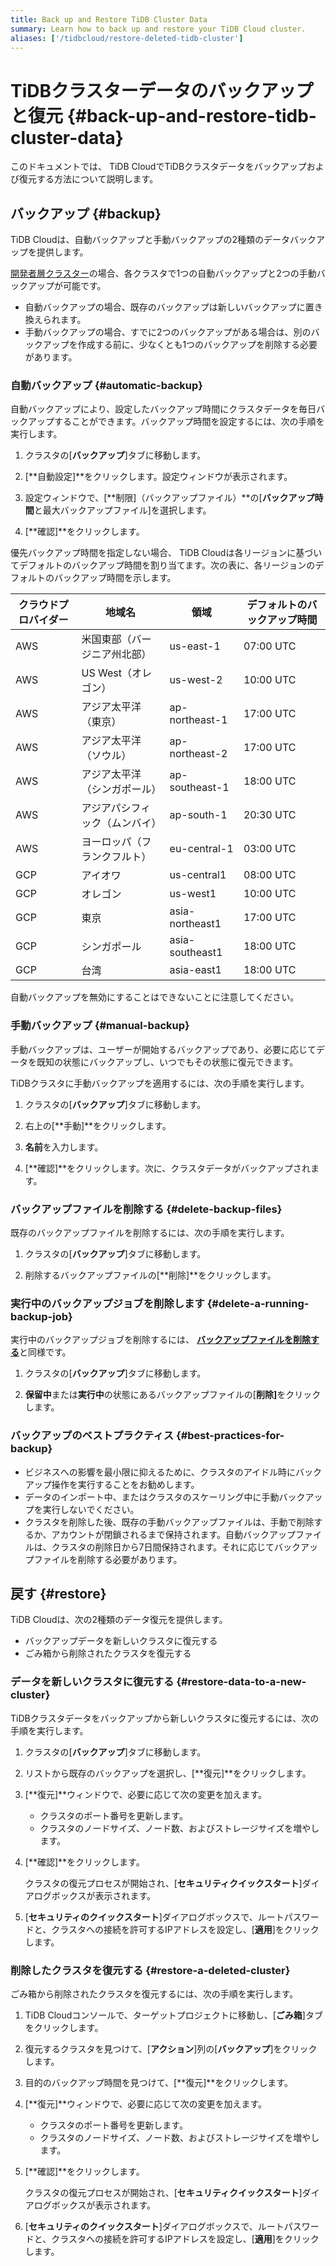 ```yaml
---
title: Back up and Restore TiDB Cluster Data
summary: Learn how to back up and restore your TiDB Cloud cluster.
aliases: ['/tidbcloud/restore-deleted-tidb-cluster']
---
```


# TiDBクラスターデータのバックアップと復元 {#back-up-and-restore-tidb-cluster-data}

このドキュメントでは、 TiDB CloudでTiDBクラスタデータをバックアップおよび復元する方法について説明します。

## バックアップ {#backup}

TiDB Cloudは、自動バックアップと手動バックアップの2種類のデータバックアップを提供します。

[開発者層クラスター](/tidb-cloud/select-cluster-tier.md#developer-tier)の場合、各クラスタで1つの自動バックアップと2つの手動バックアップが可能です。

-   自動バックアップの場合、既存のバックアップは新しいバックアップに置き換えられます。
-   手動バックアップの場合、すでに2つのバックアップがある場合は、別のバックアップを作成する前に、少なくとも1つのバックアップを削除する必要があります。

### 自動バックアップ {#automatic-backup}

自動バックアップにより、設定したバックアップ時間にクラスタデータを毎日バックアップすることができます。バックアップ時間を設定するには、次の手順を実行します。

1.  クラスタの[**バックアップ**]タブに移動します。

2.  [**自動設定]**をクリックします。設定ウィンドウが表示されます。

3.  設定ウィンドウで、[**制限]（バックアップファイル）**の[<strong>バックアップ時間</strong>と最大バックアップファイル]を選択します。

4.  [**確認]**をクリックします。

優先バックアップ時間を指定しない場合、 TiDB Cloudは各リージョンに基づいてデフォルトのバックアップ時間を割り当てます。次の表に、各リージョンのデフォルトのバックアップ時間を示します。

| クラウドプロバイダー | 地域名             | 領域              | デフォルトのバックアップ時間 |
| ---------- | --------------- | --------------- | -------------- |
| AWS        | 米国東部（バージニア州北部）  | us-east-1       | 07:00 UTC      |
| AWS        | US West（オレゴン）   | us-west-2       | 10:00 UTC      |
| AWS        | アジア太平洋（東京）      | ap-northeast-1  | 17:00 UTC      |
| AWS        | アジア太平洋（ソウル）     | ap-northeast-2  | 17:00 UTC      |
| AWS        | アジア太平洋（シンガポール）  | ap-southeast-1  | 18:00 UTC      |
| AWS        | アジアパシフィック（ムンバイ） | ap-south-1      | 20:30 UTC      |
| AWS        | ヨーロッパ（フランクフルト）  | eu-central-1    | 03:00 UTC      |
| GCP        | アイオワ            | us-central1     | 08:00 UTC      |
| GCP        | オレゴン            | us-west1        | 10:00 UTC      |
| GCP        | 東京              | asia-northeast1 | 17:00 UTC      |
| GCP        | シンガポール          | asia-southeast1 | 18:00 UTC      |
| GCP        | 台湾              | asia-east1      | 18:00 UTC      |

自動バックアップを無効にすることはできないことに注意してください。

### 手動バックアップ {#manual-backup}

手動バックアップは、ユーザーが開始するバックアップであり、必要に応じてデータを既知の状態にバックアップし、いつでもその状態に復元できます。

TiDBクラスタに手動バックアップを適用するには、次の手順を実行します。

1.  クラスタの[**バックアップ**]タブに移動します。

2.  右上の[**手動]**をクリックします。

3.  **名前**を入力します。

4.  [**確認]**をクリックします。次に、クラスタデータがバックアップされます。

### バックアップファイルを削除する {#delete-backup-files}

既存のバックアップファイルを削除するには、次の手順を実行します。

1.  クラスタの[**バックアップ**]タブに移動します。

2.  削除するバックアップファイルの[**削除]**をクリックします。

### 実行中のバックアップジョブを削除します {#delete-a-running-backup-job}

実行中のバックアップジョブを削除するには、 [**バックアップファイルを削除する**](#delete-backup-files)と同様です。

1.  クラスタの[**バックアップ**]タブに移動します。

2.  **保留中**または<strong>実行中</strong>の状態にあるバックアップファイルの[<strong>削除]</strong>をクリックします。

### バックアップのベストプラクティス {#best-practices-for-backup}

-   ビジネスへの影響を最小限に抑えるために、クラスタのアイドル時にバックアップ操作を実行することをお勧めします。
-   データのインポート中、またはクラスタのスケーリング中に手動バックアップを実行しないでください。
-   クラスタを削除した後、既存の手動バックアップファイルは、手動で削除するか、アカウントが閉鎖されるまで保持されます。自動バックアップファイルは、クラスタの削除日から7日間保持されます。それに応じてバックアップファイルを削除する必要があります。

## 戻す {#restore}

TiDB Cloudは、次の2種類のデータ復元を提供します。

-   バックアップデータを新しいクラスタに復元する
-   ごみ箱から削除されたクラスタを復元する

### データを新しいクラスタに復元する {#restore-data-to-a-new-cluster}

TiDBクラスタデータをバックアップから新しいクラスタに復元するには、次の手順を実行します。

1.  クラスタの[**バックアップ**]タブに移動します。

2.  リストから既存のバックアップを選択し、[**復元]**をクリックします。

3.  [**復元]**ウィンドウで、必要に応じて次の変更を加えます。

    -   クラスタのポート番号を更新します。
    -   クラスタのノードサイズ、ノード数、およびストレージサイズを増やします。

4.  [**確認]**をクリックします。

    クラスタの復元プロセスが開始され、[**セキュリティクイックスタート**]ダイアログボックスが表示されます。

5.  [**セキュリティのクイックスタート**]ダイアログボックスで、ルートパスワードと、クラスタへの接続を許可するIPアドレスを設定し、[<strong>適用</strong>]をクリックします。

### 削除したクラスタを復元する {#restore-a-deleted-cluster}

ごみ箱から削除されたクラスタを復元するには、次の手順を実行します。

1.  TiDB Cloudコンソールで、ターゲットプロジェクトに移動し、[**ごみ箱**]タブをクリックします。

2.  復元するクラスタを見つけて、[**アクション**]列の[<strong>バックアップ</strong>]をクリックします。

3.  目的のバックアップ時間を見つけて、[**復元]**をクリックします。

4.  [**復元]**ウィンドウで、必要に応じて次の変更を加えます。

    -   クラスタのポート番号を更新します。
    -   クラスタのノードサイズ、ノード数、およびストレージサイズを増やします。

5.  [**確認]**をクリックします。

    クラスタの復元プロセスが開始され、[**セキュリティクイックスタート**]ダイアログボックスが表示されます。

6.  [**セキュリティのクイックスタート**]ダイアログボックスで、ルートパスワードと、クラスタへの接続を許可するIPアドレスを設定し、[<strong>適用</strong>]をクリックします。
